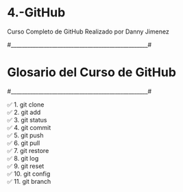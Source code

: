 # 4.-GitHub
Curso Completo de GitHub Realizado por Danny Jimenez

#__________________________________________________#
#  Glosario del Curso de GitHub                                                                              
#__________________________________________________#

✅ 1.  git clone   
✅ 2.  git add      
✅ 3.  git status  
✅ 4.  git commit   
✅ 5.  git push                                                              
✅ 6.  git pull                                                              
✅ 7.  git restore                                                           
✅ 8.  git log                                                             
✅ 9.  git reset                                   
✅ 10. git config                                       
✅ 11. git branch                                         














